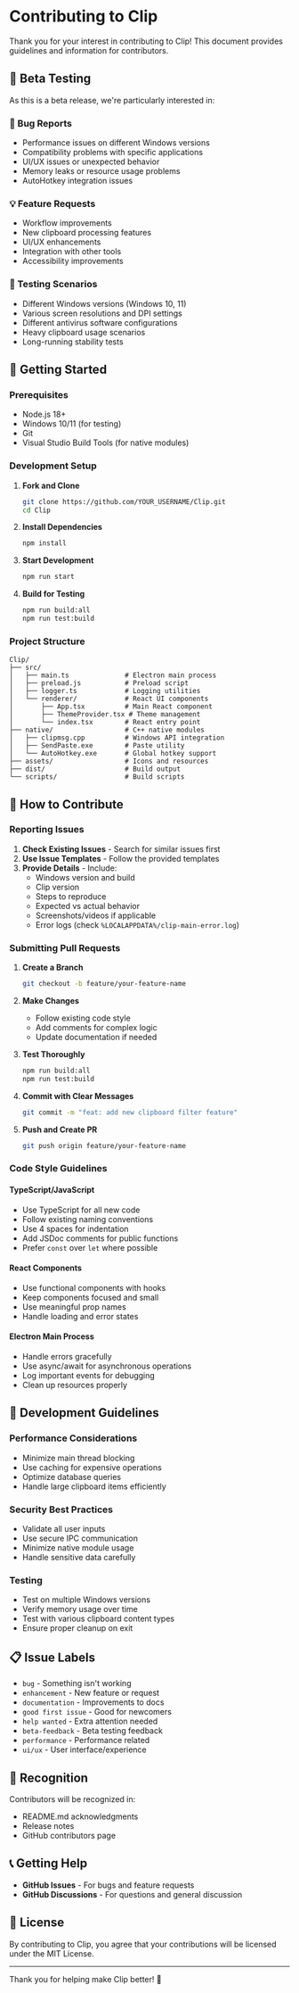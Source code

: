 # Contributing to Clip

Thank you for your interest in contributing to Clip! This document provides guidelines and information for contributors.

## 🎯 Beta Testing

As this is a beta release, we're particularly interested in:

### 🐛 Bug Reports
- Performance issues on different Windows versions
- Compatibility problems with specific applications
- UI/UX issues or unexpected behavior
- Memory leaks or resource usage problems
- AutoHotkey integration issues

### 💡 Feature Requests
- Workflow improvements
- New clipboard processing features
- UI/UX enhancements
- Integration with other tools
- Accessibility improvements

### 🧪 Testing Scenarios
- Different Windows versions (Windows 10, 11)
- Various screen resolutions and DPI settings
- Different antivirus software configurations
- Heavy clipboard usage scenarios
- Long-running stability tests

## 🚀 Getting Started

### Prerequisites
- Node.js 18+ 
- Windows 10/11 (for testing)
- Git
- Visual Studio Build Tools (for native modules)

### Development Setup

1. **Fork and Clone**
   ```bash
   git clone https://github.com/YOUR_USERNAME/Clip.git
   cd Clip
   ```

2. **Install Dependencies**
   ```bash
   npm install
   ```

3. **Start Development**
   ```bash
   npm run start
   ```

4. **Build for Testing**
   ```bash
   npm run build:all
   npm run test:build
   ```

### Project Structure
```
Clip/
├── src/
│   ├── main.ts              # Electron main process
│   ├── preload.js           # Preload script
│   ├── logger.ts            # Logging utilities
│   └── renderer/            # React UI components
│       ├── App.tsx          # Main React component
│       ├── ThemeProvider.tsx # Theme management
│       └── index.tsx        # React entry point
├── native/                  # C++ native modules
│   ├── clipmsg.cpp          # Windows API integration
│   ├── SendPaste.exe        # Paste utility
│   └── AutoHotkey.exe       # Global hotkey support
├── assets/                  # Icons and resources
├── dist/                    # Build output
└── scripts/                 # Build scripts
```

## 📝 How to Contribute

### Reporting Issues

1. **Check Existing Issues** - Search for similar issues first
2. **Use Issue Templates** - Follow the provided templates
3. **Provide Details** - Include:
   - Windows version and build
   - Clip version
   - Steps to reproduce
   - Expected vs actual behavior
   - Screenshots/videos if applicable
   - Error logs (check `%LOCALAPPDATA%/clip-main-error.log`)

### Submitting Pull Requests

1. **Create a Branch**
   ```bash
   git checkout -b feature/your-feature-name
   ```

2. **Make Changes**
   - Follow existing code style
   - Add comments for complex logic
   - Update documentation if needed

3. **Test Thoroughly**
   ```bash
   npm run build:all
   npm run test:build
   ```

4. **Commit with Clear Messages**
   ```bash
   git commit -m "feat: add new clipboard filter feature"
   ```

5. **Push and Create PR**
   ```bash
   git push origin feature/your-feature-name
   ```

### Code Style Guidelines

#### TypeScript/JavaScript
- Use TypeScript for all new code
- Follow existing naming conventions
- Use 4 spaces for indentation
- Add JSDoc comments for public functions
- Prefer `const` over `let` where possible

#### React Components
- Use functional components with hooks
- Keep components focused and small
- Use meaningful prop names
- Handle loading and error states

#### Electron Main Process
- Handle errors gracefully
- Use async/await for asynchronous operations
- Log important events for debugging
- Clean up resources properly

## 🔧 Development Guidelines

### Performance Considerations
- Minimize main thread blocking
- Use caching for expensive operations
- Optimize database queries
- Handle large clipboard items efficiently

### Security Best Practices
- Validate all user inputs
- Use secure IPC communication
- Minimize native module usage
- Handle sensitive data carefully

### Testing
- Test on multiple Windows versions
- Verify memory usage over time
- Test with various clipboard content types
- Ensure proper cleanup on exit

## 📋 Issue Labels

- `bug` - Something isn't working
- `enhancement` - New feature or request
- `documentation` - Improvements to docs
- `good first issue` - Good for newcomers
- `help wanted` - Extra attention needed
- `beta-feedback` - Beta testing feedback
- `performance` - Performance related
- `ui/ux` - User interface/experience

## 🎉 Recognition

Contributors will be recognized in:
- README.md acknowledgments
- Release notes
- GitHub contributors page

## 📞 Getting Help

- **GitHub Issues** - For bugs and feature requests
- **GitHub Discussions** - For questions and general discussion

## 📄 License

By contributing to Clip, you agree that your contributions will be licensed under the MIT License.

---

Thank you for helping make Clip better! 🚀
